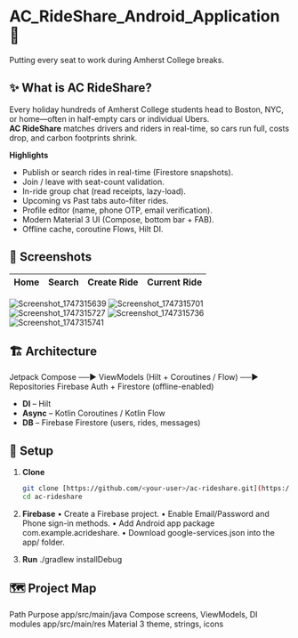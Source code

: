 # AC_RideShare_Android_Application🚗
Putting every seat to work during Amherst College breaks.

## ✨ What is AC RideShare?
Every holiday hundreds of Amherst College students head to Boston, NYC, or home—often in half-empty cars or individual Ubers.  
**AC RideShare** matches drivers and riders in real-time, so cars run full, costs drop, and carbon footprints shrink.

**Highlights**
* Publish or search rides in real-time (Firestore snapshots).
* Join / leave with seat-count validation.
* In-ride group chat (read receipts, lazy-load).
* Upcoming vs Past tabs auto-filter rides.
* Profile editor (name, phone OTP, email verification).
* Modern Material 3 UI (Compose, bottom bar + FAB).
* Offline cache, coroutine Flows, Hilt DI.

## 📸 Screenshots
| Home | Search | Create Ride | Current Ride |
|------|--------|-------------|--------------|
![Screenshot_1747315639](https://github.com/user-attachments/assets/6a30d37d-8f44-4cb3-867e-d7a0e4b4cd87)
![Screenshot_1747315701](https://github.com/user-attachments/assets/e1b63fab-3622-40ca-97a9-4389ec4f5186)
![Screenshot_1747315727](https://github.com/user-attachments/assets/5ad0b96d-dfc0-4e94-8372-22221d6ed96c)
![Screenshot_1747315736](https://github.com/user-attachments/assets/735d8c8b-df83-4d82-a55e-10009a43770d)
![Screenshot_1747315741](https://github.com/user-attachments/assets/d7abaf39-2480-4594-98d5-89cb06217861)

## 🏗 Architecture
Jetpack Compose ──► ViewModels (Hilt + Coroutines / Flow) ──► Repositories
Firebase Auth + Firestore (offline-enabled)
* **DI** – Hilt  
* **Async** – Kotlin Coroutines / Kotlin Flow  
* **DB** – Firebase Firestore (users, rides, messages)

## 🔧 Setup
1. **Clone**
   ```bash
   git clone [https://github.com/<your-user>/ac-rideshare.git](https://github.com/Sandesh816/AC_RideShare_Android_Application.git)
   cd ac-rideshare

2. **Firebase**
	•	Create a Firebase project.
	•	Enable Email/Password and Phone sign-in methods.
	•	Add Android app package com.example.acrideshare.
	•	Download google-services.json into the app/ folder.

3. **Run**
   ./gradlew installDebug

## 🗺 Project Map
Path  Purpose
app/src/main/java  Compose screens, ViewModels, DI modules
app/src/main/res   Material 3 theme, strings, icons

